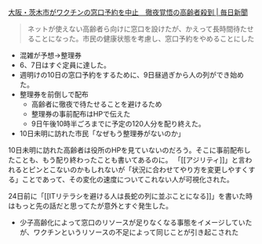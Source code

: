 
[大阪・茨木市がワクチンの窓口予約を中止　徹夜覚悟の高齢者殺到 | 毎日新聞](https://mainichi.jp/articles/20210510/k00/00m/040/161000c)
> ネットが使えない高齢者ら向けに窓口を設けたが、かえって長時間待たせることになった。市民の健康状態を考慮し、窓口予約をやめることにした
- 混雑が予想→整理券
- 6、7日はすぐ定員に達した。
- 週明けの10日の窓口予約をするために、9日昼過ぎから人の列ができ始めた。
- 整理券を前倒しで配布
    - 高齢者に徹夜で待たせることを避けるため
    - 整理券の事前配布はHPで伝えた
    - 9日午後10時半ごろまでに予定の120人分を配り終えた。
- 10日未明に訪れた市民「なぜもう整理券がないのか」

10日未明に訪れた高齢者は役所のHPを見ていないのだろう。そこに事前配布したことも、もう配り終わったことも書いてあるのに。
「[[アジリティ]]」と言われるとピンとこないのかもしれないが「状況に合わせてやり方を変更しやすくする」ことであって、その変化の速度についてこれない人が可視化された。

24日前に「[[ITリテラシを避ける人は長蛇の列に並ぶことになる]]」を書いた時はもっと先の話だと思ってたが意外とすぐ発生した。
- 少子高齢化によって窓口のリソースが足りなくなる事態をイメージしていたが、ワクチンというリソースの不足によって同じことが引き起こされた
